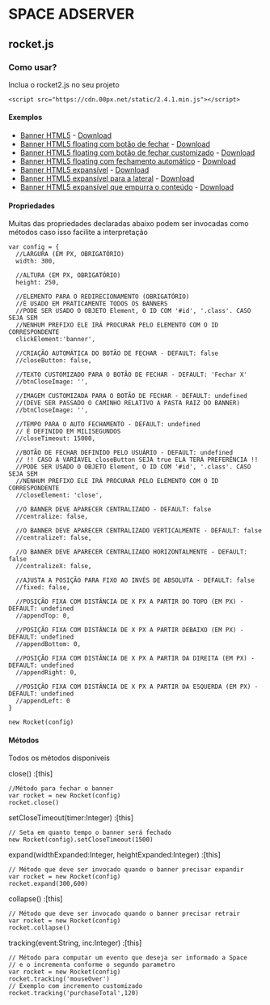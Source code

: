 # SPACE ADSERVER
## rocket.js
### Como usar?
Inclua o rocket2.js no seu projeto
```demo
<script src="https://cdn.00px.net/static/2.4.1.min.js"></script>
```

#### Exemplos

+ [Banner HTML5](https://spaceadx.github.io/doc/html5/) - [Download](https://raw.githubusercontent.com/spaceadx/doc/master/examples/html5.zip)
+ [Banner HTML5 floating com botão de fechar](https://spaceadx.github.io/doc/floating/) - [Download](https://raw.githubusercontent.com/spaceadx/doc/master/examples/floating.zip)
+ [Banner HTML5 floating com botão de fechar customizado](https://spaceadx.github.io/doc/floating_custom/) - [Download](https://raw.githubusercontent.com/spaceadx/doc/master/examples/floating_custom.zip)
+ [Banner HTML5 floating com fechamento automático](https://spaceadx.github.io/doc/floating_timeout/) - [Download](https://raw.githubusercontent.com/spaceadx/doc/master/examples/floating_timeout.zip)
+ [Banner HTML5 expansível](https://spaceadx.github.io/doc/expansivel/) - [Download](https://raw.githubusercontent.com/spaceadx/doc/master/examples/expansivel.zip)
+ [Banner HTML5 expansível para a lateral](https://spaceadx.github.io/doc/expansivel_left/) - [Download](https://raw.githubusercontent.com/spaceadx/doc/master/examples/expansivel_left.zip)
+ [Banner HTML5 expansível que empurra o conteúdo](https://spaceadx.github.io/doc/expansivel_push/) - [Download](https://raw.githubusercontent.com/spaceadx/doc/master/examples/expansivel_push.zip)

#### Propriedades
Muitas das propriedades declaradas abaixo podem ser invocadas como métodos caso isso facilite a interpretação

```
var config = {
  //LARGURA (EM PX, OBRIGATÓRIO)
  width: 300,

  //ALTURA (EM PX, OBRIGATÓRIO)
  height: 250,

  //ELEMENTO PARA O REDIRECIONAMENTO (OBRIGATÓRIO)
  //É USADO EM PRATICAMENTE TODOS OS BANNERS
  //PODE SER USADO O OBJETO Element, O ID COM '#id', '.class'. CASO SEJA SEM
  //NENHUM PREFIXO ELE IRÁ PROCURAR PELO ELEMENTO COM O ID CORRESPONDENTE
  clickElement:'banner',

  //CRIAÇÃO AUTOMÁTICA DO BOTÃO DE FECHAR - DEFAULT: false
  //closeButton: false,

  //TEXTO CUSTOMIZADO PARA O BOTÃO DE FECHAR - DEFAULT: 'Fechar X'
  //btnCloseImage: '',

  //IMAGEM CUSTOMIZADA PARA O BOTÃO DE FECHAR - DEFAULT: undefined
  //(DEVE SER PASSADO O CAMINHO RELATIVO A PASTA RAIZ DO BANNER)
  //btnCloseImage: '',

  //TEMPO PARA O AUTO FECHAMENTO - DEFAULT: undefined
  // É DEFINIDO EM MILISEGUNDOS
  //closeTimeout: 15000,

  //BOTÃO DE FECHAR DEFINIDO PELO USUÁRIO - DEFAULT: undefined
  // !! CASO A VARÍAVEL closeButton SEJA true ELA TERÁ PREFERÊNCIA !!
  //PODE SER USADO O OBJETO Element, O ID COM '#id', '.class'. CASO SEJA SEM
  //NENHUM PREFIXO ELE IRÁ PROCURAR PELO ELEMENTO COM O ID CORRESPONDENTE
  //closeElement: 'close',

  //O BANNER DEVE APARECER CENTRALIZADO - DEFAULT: false
  //centralize: false,

  //O BANNER DEVE APARECER CENTRALIZADO VERTICALMENTE - DEFAULT: false
  //centralizeY: false,

  //O BANNER DEVE APARECER CENTRALIZADO HORIZONTALMENTE - DEFAULT: false
  //centralizeX: false,

  //AJUSTA A POSIÇÃO PARA FIXO AO INVÉS DE ABSOLUTA - DEFAULT: false
  //fixed: false,

  //POSIÇÃO FIXA COM DISTÂNCIA DE X PX A PARTIR DO TOPO (EM PX) - DEFAULT: undefined
  //appendTop: 0,

  //POSIÇÃO FIXA COM DISTÂNCIA DE X PX A PARTIR DEBAIXO (EM PX) - DEFAULT: undefined
  //appendBottom: 0,

  //POSIÇÃO FIXA COM DISTÂNCIA DE X PX A PARTIR DA DIREITA (EM PX) - DEFAULT: undefined
  //appendRight: 0,

  //POSIÇÃO FIXA COM DISTÂNCIA DE X PX A PARTIR DA ESQUERDA (EM PX) - DEFAULT: undefined
  //appendLeft: 0
}

new Rocket(config)
```

#### Métodos
Todos os métodos disponíveis

close() :[this]
```
//Método para fechar o banner
var rocket = new Rocket(config)
rocket.close()
```
setCloseTimeout(timer:Integer) :[this]
```
// Seta em quanto tempo o banner será fechado
new Rocket(config).setCloseTimeout(1500)
```
expand(widthExpanded:Integer, heightExpanded:Integer) :[this]
```
// Método que deve ser invocado quando o banner precisar expandir
var rocket = new Rocket(config)
rocket.expand(300,600)
```
collapse() :[this]
```
// Método que deve ser invocado quando o banner precisar retrair
var rocket = new Rocket(config)
rocket.collapse()
```

tracking(event:String, inc:Integer) :[this]
```
// Método para computar um evento que deseja ser informado a Space
// e o incrementa conforme o segundo parametro
var rocket = new Rocket(config)
rocket.tracking('mouseOver')
// Exemplo com incremento customizado
rocket.tracking('purchaseTotal',120)
```